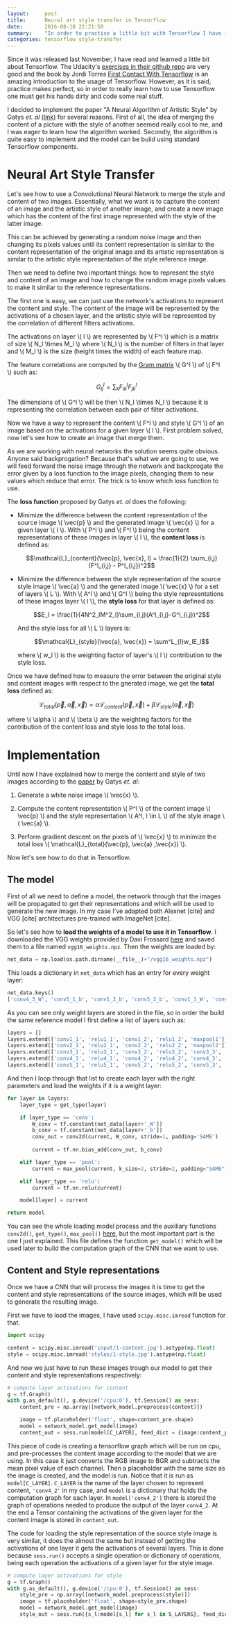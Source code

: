 ```yaml
---
layout:     post
title:      Neural art style transfer in Tensorflow
date:       2016-08-18 22:21:58
summary:    "In order to practise a little bit with Tensorflow I have implemented the paper A Neural Algorithm of Artistic Style. I think it is an easy algorithm to code, and I encourage all the people who want to learn about Deep Learning or the ones who are trying to learn how to use a new fraemeowrk to implement it themselves."
categories: tensorflow style-transfer
---
```


Since it was released last November, I have read and learned a little bit about Tensorflow. The Udacity's [exercises in their github repo](https://github.com/tensorflow/tensorflow/tree/master/tensorflow/examples/udacity) are very good and the book by Jordi Torres [First Contact With Tensorflow](http://www.jorditorres.org/first-contact-with-tensorflow/) is an amazing introduction to the usage of Tensorflow. However, as it is said, practice makes perfect, so in order to really learn how to use Tensorflow one must get his hands dirty and code some real stuff.

I decided to implement the paper "A Neural Algorithm of Artistic Style" by Gatys *et. al* [(link)](http://arxiv.org/abs/1508.06576) for several reasons. First of all, the idea of merging the content of a picture with the style of another seemed really cool to me, and I was eager to learn how the algorithm worked. Secondly, the algorithm is quite easy to implement and the model can be build using standard Tensorflow components.

# Neural Art Style Transfer

Let's see how to use a Convolutional Neural Network to merge the style and content of two images. 
Essentially, what we want is to capture the content of an image and the artistic style of another image, and create a new image which has the content of the first image represented with the style of the latter image.

This can be achieved by generating a random noise image and then changing its pixels values until its content representation is similar to the content representation of the original image and its artistic representation is similar to the artistic style representation of the style reference image.

Then we need to define two important things: how to represent the style and content of an image and how to change the random image pixels values to make it similar to the reference representations.

The first one is easy, we can just use the network's activations to represent the content and style. The content of the image will be represented by the activations of a chosen layer, and the artistic style will be represented by the correlation of different filters activations.

The activations on layer \\( l \\) are represented by \\( F^l \\) which is a matrix of size \\( N_l \times M_l \\) where \\( N_l \\) is the number of filters in that layer and \\( M_l \\) is the size (height times the width) of each feature map.

The feature correlations are computed by the [Gram matrix](https://inst.eecs.berkeley.edu/~ee127a/book/login/def_Gram_matrix.html) \\( G^l \\) of \\( F^l \\) such as:

$$G^l_{ij} = \sum_{k}F^l_{ik}F^l_{jk}$$

The dimensions of \\( G^l \\) will be then \\( N_l \times N_l \\) because it is representing the correlation between each pair of filter activations.

Now we have a way to represent the content \\( F^l \\) and style \\( G^l \\) of an image based on the activations for a given layer \\( l \\). First problem solved, now let's see how to create an image that merge them.

As we are working with neural networks the solution seems quite obvious. Anyone said backprogation? Because that's what we are going to use, we will feed forward the noise image through the network and backprogate the error given by a loss function to the image pixels, changing them to new values which reduce that error. The trick is to know which loss function to use.

The **loss function** proposed by Gatys *et. al* does the following:

* Minimize the difference between the content representation of the source image \\( \vec{p} \\) and the generated image \\( \vec{x} \\) for a given layer \\( l \\). With \\( P^l \\) and \\( F^l \\) being the content representations of these images in layer \\( l \\), the **content loss** is defined as:

    $$\mathcal{L}_{content}(\vec{p}, \vec{x}, l) = \frac{1}{2} \sum_{i,j}(F^l_{i,j} - P^l_{i,j})^2$$

* Minimize the difference between the style representation of the source style image \\( \vec{a} \\) and the generated image \\( \vec{x} \\) for a set of layers \\( L \\). With \\( A^l \\) and \\( G^l \\) being the style representations of these images layer \\( l \\), the **style loss** for that layer is defined as:

	$$E_l = \frac{1}{4N^2_lM^2_l}\sum_{i,j}(A^l_{i,j}-G^l_{i,j})^2$$

	And the style loss for all \\( L \\) layers is:

	$$\mathcal{L}_{style}(\vec{a}, \vec{x}) = \sum^L_{l}w_lE_l$$

	where \\( w_l \\) is the weighting factor of layer's \\( l \\) contribution to the style loss.

Once we have defined how to measure the error between the original style and content images with respect to the gnerated image, we get the **total loss** defined as:

$$\mathcal{L}_{total}(\vec{p}, \vec{a} ,\vec{x}) = \alpha\mathcal{L}_{content}(\vec{p}, \vec{x}) + \beta\mathcal{L}_{style}(\vec{a}, \vec{x})$$

where \\( \alpha \\) and \\( \beta \\) are the weighting factors for the contribution of the content loss and style loss to the total loss.

# Implementation
Until now I have explained how to merge the content and style of two images according to the [paper](http://arxiv.org/abs/1508.06576) by Gatys *et. al*:

1. Generate a white noise image \\( \vec{x} \\).

2. Compute the content representation \\( P^l \\) of the content image \\( \vec{p} \\) and the style representation \\( A^l, l \in L \\) of the style image \\( \vec{a} \\).

3. Perform gradient descent on the pixels of \\( \vec{x} \\) to minimize the total loss \\( \mathcal{L}_{total}(\vec{p}, \vec{a} ,\vec{x}) \\).

Now let's see how to do that in Tensorflow.

## The model
First of all we need to define a model, the network through that the images will be propagated to get their representations and which will be used to generate the new image. In my case I've adapted both Alexnet [cite] and VGG [cite] architectures pre-trained with ImageNet [cite].

So let's see how to **load the weights of a model to use it in Tensorflow**. I downloaded the VGG weights provided by Davi Frossard [here](http://www.cs.toronto.edu/~frossard/post/vgg16/) and saved them to a file named `vgg16_weights.npz`. Then the weights are loaded by:

```python
net_data = np.load(os.path.dirname(__file__)+"/vgg16_weights.npz")
```

This loads a dictionary in `net_data` which has an entry for every weight layer:

```python
net_data.keys()
['conv4_3_W', 'conv5_1_b', 'conv1_2_b', 'conv5_2_b', 'conv1_1_W', 'conv5_3_b', 'conv5_2_W', 'conv5_3_W', 'conv1_1_b', 'fc7_b', 'conv5_1_W', 'conv1_2_W', 'conv3_2_W', 'conv4_2_b', 'conv4_1_b', 'conv3_3_W', 'conv2_1_b', 'conv3_1_b', 'conv2_2_W', 'fc6_b', 'fc8_b', 'conv4_3_b', 'conv2_2_b', 'fc6_W', 'fc8_W', 'fc7_W', 'conv3_2_b', 'conv4_2_W', 'conv3_3_b', 'conv3_1_W', 'conv2_1_W', 'conv4_1_W']
```

As you can see only weight layers are stored in the file, so in order the build the same reference model I first define a list of layers such as:

```python
layers = []
layers.extend(['conv1_1', 'relu1_1', 'conv1_2', 'relu1_2', 'maxpool1'])
layers.extend(['conv2_1', 'relu2_1', 'conv2_2', 'relu2_2', 'maxpool2'])
layers.extend(['conv3_1', 'relu3_1', 'conv3_2', 'relu3_2', 'conv3_3', 'relu3_3', 'maxpool3'])
layers.extend(['conv4_1', 'relu4_1', 'conv4_2', 'relu4_2', 'conv4_3', 'relu4_3', 'maxpool4'])
layers.extend(['conv5_1', 'relu5_1', 'conv5_2', 'relu5_2', 'conv5_3', 'relu5_3', 'maxpool5'])
```

And then I loop through that list to create each layer with the right parameters and load the weights if it is a weight layer:

```python
for layer in layers:
    layer_type = get_type(layer)

    if layer_type == 'conv':
        W_conv = tf.constant(net_data[layer+'_W'])
        b_conv = tf.constant(net_data[layer+'_b'])
        conv_out = conv2d(current, W_conv, stride=1, padding='SAME')
        
        current = tf.nn.bias_add(conv_out, b_conv)

    elif layer_type == 'pool':
        current = max_pool(current, k_size=2, stride=2, padding="SAME")

    elif layer_type == 'relu':
        current = tf.nn.relu(current)

    model[layer] = current

return model
```

You can see the whole loading model process and the auxiliary functions `conv2d()`, `get_type()`, `max_pool()` [here](https://github.com/gcucurull/neural-art-transfer/blob/master/models/vgg.py), but the most important part is the one I just explained. This file defines the function `get_model()` which will be used later to build the computation graph of the CNN that we want to use. 

## Content and Style representations
Once we have a CNN that will process the images it is time to get the content and style representations of the source images, which will be used to generate the resulting image.

First we have to load the images, I have used `scipy.misc.imread` function for that.

```python
import scipy

content = scipy.misc.imread('input/1-content.jpg').astype(np.float)
style = scipy.misc.imread('styles/1-style.jpg').astype(np.float)
```

And now we just have to run these images trough our model to get their content and style representations respectively:

```python
# compute layer activations for content
g = tf.Graph()
with g.as_default(), g.device('/cpu:0'), tf.Session() as sess:
    content_pre = np.array([network_model.preprocess(content)])

    image = tf.placeholder('float', shape=content_pre.shape)
    model = network_model.get_model(image)
    content_out = sess.run(model[C_LAYER], feed_dict = {image:content_pre})
```

This piece of code is creating a tensorflow graph which will be run on cpu, and pre-processes the content image according to the model that we are using. In this case it just converts the RGB image to BGR and subtracts the mean pixel value of each channel. Then a placeholder with the same size as the image is created, and the model is run. 
Notice that it is run as `model[C_LAYER]`. `C_LAYER` is the name of the layer chosen to represent content, `'conv4_2'` in my case, and `model` is a dictionary that holds the computation graph for each layer. In `model['conv4_2']` there is stored the graph of operations needed to produce the output of the layer `conv4_2`. At the end a Tensor containing the activations of the given layer for the content image is stored in `content_out`.

The code for loading the style representation of the source style image is very similar, it does the almost the same but instead of getting the activations of one layer it gets the activations of several layers. This is done because `sess.run()` accepts a single operation or dictionary of operations, being each operation the activations of a given layer for the style image.

```python
# compute layer activations for style
g = tf.Graph()
with g.as_default(), g.device('/cpu:0'), tf.Session() as sess:
    style_pre = np.array([network_model.preprocess(style)])
    image = tf.placeholder('float', shape=style_pre.shape)
    model = network_model.get_model(image)
    style_out = sess.run({s_l:model[s_l] for s_l in S_LAYERS}, feed_dict = {image:style_pre})
```